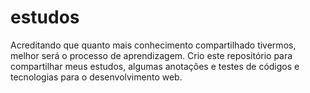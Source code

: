 # estudos

Acreditando que quanto mais conhecimento compartilhado tivermos, melhor será o processo de aprendizagem. Crio este repositório para compartilhar meus estudos, algumas anotações e testes de códigos e tecnologias para o desenvolvimento web.
